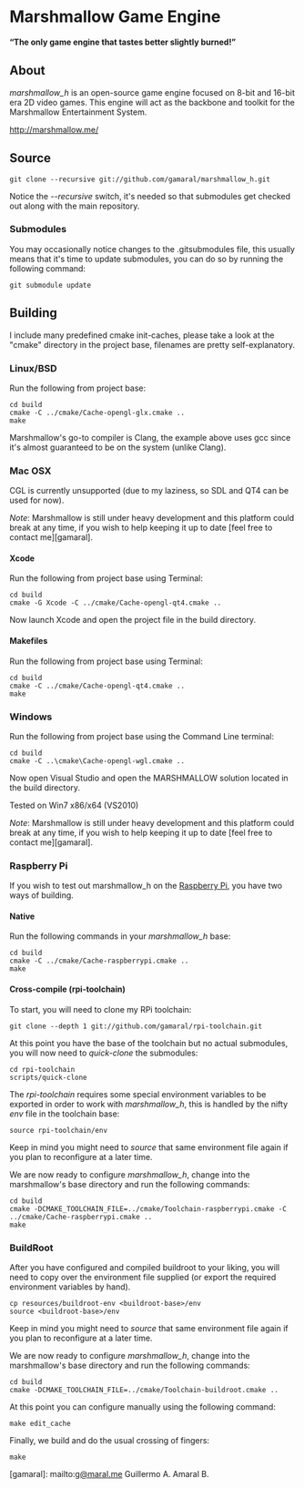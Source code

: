 Marshmallow Game Engine
=======================

**“The only game engine that tastes better slightly burned!”**

About
-----

*marshmallow_h* is an open-source game engine focused on 8-bit and 16-bit era
2D video games. This engine will act as the backbone and toolkit for the
Marshmallow Entertainment System.

<http://marshmallow.me/>

Source
------

	git clone --recursive git://github.com/gamaral/marshmallow_h.git

Notice the *--recursive* switch, it's needed so that submodules get checked
out along with the main repository.

### Submodules

You may occasionally notice changes to the .gitsubmodules file, this usually
means that it's time to update submodules, you can do so by running the
following command:

	git submodule update

Building
--------

I include many predefined cmake init-caches, please take a look at the "cmake"
directory in the project base, filenames are pretty self-explanatory.

### Linux/BSD

Run the following from project base:

	cd build
	cmake -C ../cmake/Cache-opengl-glx.cmake ..
	make

Marshmallow's go-to compiler is Clang, the example above uses gcc since it's
almost guaranteed to be on the system (unlike Clang).

### Mac OSX

CGL is currently unsupported (due to my laziness, so SDL and QT4 can be used for
now).

*Note*: Marshmallow is still under heavy development and this platform could
break at any time, if you wish to help keeping it up to date [feel free to
contact me][gamaral].

#### Xcode

Run the following from project base using Terminal:

	cd build
	cmake -G Xcode -C ../cmake/Cache-opengl-qt4.cmake ..

Now launch Xcode and open the project file in the build directory.

#### Makefiles

Run the following from project base using Terminal:

	cd build
	cmake -C ../cmake/Cache-opengl-qt4.cmake ..
	make

### Windows

Run the following from project base using the Command Line terminal:

	cd build
	cmake -C ..\cmake\Cache-opengl-wgl.cmake ..

Now open Visual Studio and open the MARSHMALLOW solution located in the build
directory.

Tested on Win7 x86/x64 (VS2010)

*Note*: Marshmallow is still under heavy development and this platform could
break at any time, if you wish to help keeping it up to date [feel free to
contact me][gamaral].

### Raspberry Pi

If you wish to test out marshmallow_h on the [Raspberry
Pi](http://www.raspberrypi.com/), you have two ways of building.

#### Native

Run the following commands in your *marshmallow_h* base:

	cd build
	cmake -C ../cmake/Cache-raspberrypi.cmake ..
	make

#### Cross-compile (rpi-toolchain)

To start, you will need to clone my RPi toolchain:

	git clone --depth 1 git://github.com/gamaral/rpi-toolchain.git

At this point you have the base of the toolchain but no actual submodules, you
will now need to *quick-clone* the submodules:

	cd rpi-toolchain
	scripts/quick-clone

The *rpi-toolchain* requires some special environment variables to be exported
in order to work with *marshmallow_h*, this is handled by the nifty *env* file
in the toolchain base:

	source rpi-toolchain/env

Keep in mind you might need to *source* that same environment file again if you
plan to reconfigure at a later time.

We are now ready to configure *marshmallow_h*, change into the marshmallow's
base directory and run the following commands:

	cd build
	cmake -DCMAKE_TOOLCHAIN_FILE=../cmake/Toolchain-raspberrypi.cmake -C ../cmake/Cache-raspberrypi.cmake ..
	make

### BuildRoot

After you have configured and compiled buildroot to your liking, you will need
to copy over the environment file supplied (or export the required environment
variables by hand).

	cp resources/buildroot-env <buildroot-base>/env
	source <buildroot-base>/env

Keep in mind you might need to *source* that same environment file again if you
plan to reconfigure at a later time.

We are now ready to configure *marshmallow_h*, change into the marshmallow's
base directory and run the following commands:

	cd build
	cmake -DCMAKE_TOOLCHAIN_FILE=../cmake/Toolchain-buildroot.cmake ..

At this point you can configure manually using the following command:

	make edit_cache

Finally, we build and do the usual crossing of fingers:

	make

[gamaral]: mailto:g@maral.me Guillermo A. Amaral B.

